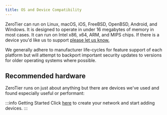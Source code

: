 ```yaml
---
title: OS and Device Compatibility
---
```


ZeroTier can run on Linux, macOS, iOS, FreeBSD, OpenBSD, Android, and Windows. It is designed to operate in under 16 megabytes of memory in most cases. It can run on Intel x86, x64, ARM, and MIPS chips. If there is a device you'd like us to support [please let us know.](https://github.com/zerotier/ZeroTierOne)

We generally adhere to manufacturer life-cycles for feature support of each platform but will attempt to backport important security updates to versions for older operating systems where possible.

## Recommended hardware

ZeroTier runs on just about anything but there are devices we've used and found especially useful or performant:

:::info Getting Started
Click [here](/start/) to create your network and start adding devices.
:::
